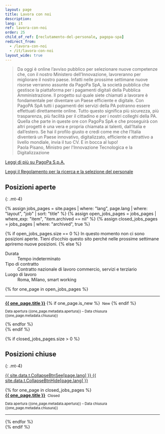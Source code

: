 ```yaml
---
layout: page
title: Lavora con noi
description:
lang: it
ref: lavora-con-noi
order: 25
child_of_ref: [reclutamento-del-personale, pagopa-spa]
redirect_from:
  - /lavora-con-noi
  - /it/lavora-con-noi
layout_wide: true
---
```


<blockquote class="blockquote small rounded p-4 lightgrey-bg-c1">
Da oggi è online l’avviso pubblico per selezionare nuove competenze che, con il nostro Ministero dell’Innovazione, lavoreranno per migliorare il nostro paese. Infatti nelle prossime settimane nuove risorse verranno assunte da PagoPa SpA, la società pubblica che gestisce la piattaforma per i pagamenti digitali della Pubblica Amministrazione. Il progetto sul quale siete chiamati a lavorare è fondamentale per diventare un Paese efficiente e digitale. Con PagoPA SpA tutti i pagamenti dei servizi della PA potranno essere effettuati direttamente online. Tutto questo significa più sicurezza, più trasparenza, più facilità per il cittadino e per i nostri colleghi della PA.
Quella che parte in queste ore con PagoPa SpA e che proseguirà con altri progetti è una vera e propria chiamata ai talenti, dall’Italia e dall’estero.
Se hai il profilo giusto e credi come me che l’Italia diventerà un Paese innovativo, digitalizzato, efficiente e attrattivo a livello mondiale, invia il tuo CV. E in bocca al lupo!
<footer class="blockquote-footer p-2">Paola Pisano, Ministro per l'Innovazione Tecnologica e la Digitalizzazione</footer>
</blockquote>

[Leggi di più su PagoPa S.p.A.](/it/pagopa-spa/)

[Leggi il Regolamento per la ricerca e la selezione del personale](Regolamento_selezione_personale.pdf)

## Posizioni aperte
{: .mt-4}

{% assign jobs_pages = site.pages | where: "lang", page.lang | where: "layout", "job" | sort: "title" %}
{% assign open_jobs_pages = jobs_pages | where_exp: "item", "item.archived == nil" %}
{% assign closed_jobs_pages = jobs_pages | where: "archived", true %}

{% if open_jobs_pages.size == 0 %}
In questo momento non ci sono posizioni aperte. Tieni d’occhio questo sito perché nelle prossime settimane apriremo nuove posizioni.
{% else %}
<dl class="row">
  <dt class="col-sm-3">Durata</dt>
  <dd class="col-sm-9">Tempo indeterminato</dd>

  <dt class="col-sm-3">Tipo di contratto</dt>
  <dd class="col-sm-9">Contratto nazionale di lavoro commercio, servizi e terziario</dd>

  <dt class="col-sm-3">Luogo di lavoro</dt>
  <dd class="col-sm-9">Roma, Milano, smart working</dd>
</dl>

<div class="jobpositions">
{% for one_page in open_jobs_pages %}
    <hr>
    <div>
    <a href="{{ one_page.url }}" title="{{ one_page.title }}"><b>{{ one_page.title }}</b></a>
    {% if one_page.is_new %}
        <span style="font-size:12px;">&nbsp;New</span>
    {% endif %}
    <p class="text-muted" style="font-size: 0.7rem">Data apertura {{one_page.metadata.apertura}} – Data chiusura {{one_page.metadata.chiusura}} </p>
    </div>
{% endfor %}
</div>
{% endif %}

{% if closed_jobs_pages.size > 0 %}
## Posizioni chiuse
{: .mt-4}

<a class="btn btn-primary btn-sm" role="button" data-toggle="collapse" href="#jobsarchive" aria-expanded="false"
  aria-controls="jobsarchive" id="jobsarchive-collapse">
  <span class="seeall">{{ site.data.t.CollapseBtnSee[page.lang] }}</span>
  <span class="hideall">{{ site.data.t.CollapseBtnHide[page.lang] }}</span>
</a>
<div class="jobpositions archived collapse" id="jobsarchive">
  {% for one_page in closed_jobs_pages %}
  <div>
    <a href="{{ one_page.url }}" title="{{ one_page.title }}"><b>{{ one_page.title }}</b></a> <span
      style="font-size:12px;">&nbsp;Closed</span>
      <p class="text-muted" style="font-size: 0.7rem">Data apertura {{one_page.metadata.apertura}} – Data chiusura {{one_page.metadata.chiusura}} </p>
  </div>
  <hr>
  {% endfor %}
</div>
{% endif %}
